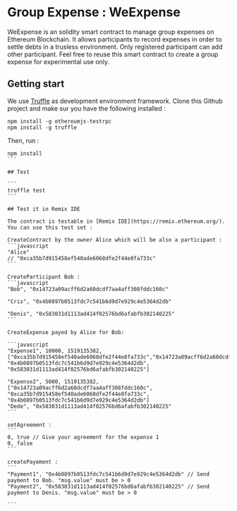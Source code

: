 # Group Expense : WeExpense

WeExpense is an solidity smart contract to manage group expenses on Ethereum Blockchain.
It allows participants to record expenses in order to settle debts in a trusless environment.
Only registered participant can add other participant.
Feel free to reuse this smart contract to create a group expense for experimental use only.

## Getting start

We use [Truffle](https://github.com/trufflesuite/truffle) as development environment framework.
Clone this Github project and make sur you have the following installed :

```
npm install -g ethereumjs-testrpc
npm install -g truffle
```

Then, run :

````
npm install
```

## Test

```
truffle test
```

## Test it in Remix IDE

The contract is testable in [Remix IDE](https://remix.ethereum.org/).
You can use this test set :

CreateContract by the owner Alice which will be also a participant :
```javascript
"Alice"
// "0xca35b7d915458ef540ade6068dfe2f44e8fa733c"
```

CreateParticipant Bob :
```javascript
"Bob", "0x14723a09acff6d2a60dcdf7aa4aff308fddc160c"

"Cris", "0x4b0897b0513fdc7c541b6d9d7e929c4e5364d2db"

"Denis", "0x583031d1113ad414f02576bd6afabfb302140225"
```

CreateExpense payed by Alice for Bob:

```javascript
"Expense1", 10000, 1519135382, ["0xca35b7d915458ef540ade6068dfe2f44e8fa733c","0x14723a09acff6d2a60dcdf7aa4aff308fddc160c", "0x4b0897b0513fdc7c541b6d9d7e929c4e5364d2db", "0x583031d1113ad414f02576bd6afabfb302140225"]

"Expense2", 5000, 1519135382, ["0x14723a09acff6d2a60dcdf7aa4aff308fddc160c", "0xca35b7d915458ef540ade6068dfe2f44e8fa733c", "0x4b0897b0513fdc7c541b6d9d7e929c4e5364d2db"]
"Dede", "0x583031d1113ad414f02576bd6afabfb302140225"
```

setAgreement :
```
0, true // Give your agreement for the expense 1
0, false
```

createPayement : 
```
"Payment1", "0x4b0897b0513fdc7c541b6d9d7e929c4e5364d2db" // Send payment to Bob. "msg.value" must be > 0
"Payment2", "0x583031d1113ad414f02576bd6afabfb302140225" // Send payment to Denis. "msg.value" must be > 0

```